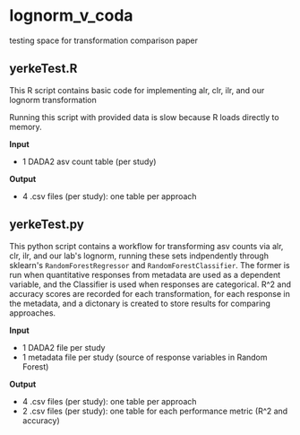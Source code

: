 # lognorm_v_coda
testing space for transformation comparison paper

## yerkeTest.R
This R script contains basic code for implementing alr, clr, ilr, and our lognorm transformation

Running this script with provided data is slow because R loads directly to memory.

**Input**

- 1 DADA2 asv count table (per study)

**Output**

- 4 .csv files (per study): one table per approach

## yerkeTest.py
This python script contains a workflow for transforming asv counts via alr, clr, ilr, and our lab's lognorm, running these sets indpendently through sklearn's `RandomForestRegressor` and `RandomForestClassifier`. The former is run when quantitative responses from metadata are used as a dependent variable, and the Classifier is used when responses are categorical. R^2 and accuracy scores are recorded for each transformation, for each response in the metadata, and a dictonary is created to store results for comparing approaches. 

**Input**

- 1 DADA2 file per study
- 1 metadata file per study (source of response variables in Random Forest)

**Output**

- 4 .csv files (per study): one table per approach
- 2 .csv files (per study): one table for each performance metric (R^2 and accuracy) 
